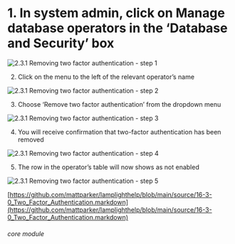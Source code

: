 # 1. In system admin, click on Manage database operators in the ‘Database and Security’ box


![2.3.1 Removing two factor authentication - step 1](2.3.1_Removing_two_factor_authentication_im_1.png)

2. Click on the menu to the left of the relevant operator’s name

![2.3.1 Removing two factor authentication - step 2](2.3.1_Removing_two_factor_authentication_im_2.png)

3. Choose ‘Remove two factor authentication’ from the dropdown menu

![2.3.1 Removing two factor authentication - step 3](2.3.1_Removing_two_factor_authentication_im_3.png)

4. You will receive confirmation that two-factor authentication has been removed

![2.3.1 Removing two factor authentication - step 4](2.3.1_Removing_two_factor_authentication_im_4.png)

5. The row in the operator’s table will now shows as not enabled

![2.3.1 Removing two factor authentication - step 5](2.3.1_Removing_two_factor_authentication_im_5.png)

[https://github.com/mattparker/lamplighthelp/blob/main/source/16-3-0_Two_Factor_Authentication.markdown](https://github.com/mattparker/lamplighthelp/blob/main/source/16-3-0_Two_Factor_Authentication.markdown)

###### core module